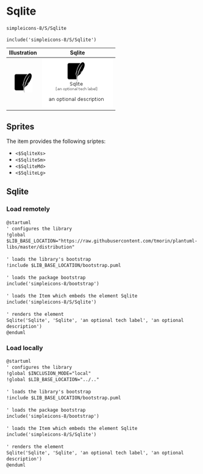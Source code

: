 # Sqlite


```text
simpleicons-8/S/Sqlite
```

```text
include('simpleicons-8/S/Sqlite')
```



| Illustration | Sqlite |
| :---: | :---: |
| ![illustration for Illustration](../../simpleicons-8/S/Sqlite.png) | ![illustration for Sqlite](../../simpleicons-8/S/Sqlite.Local.png) |



## Sprites
The item provides the following sriptes:

- `<$SqliteXs>`
- `<$SqliteSm>`
- `<$SqliteMd>`
- `<$SqliteLg>`





## Sqlite

### Load remotely
```plantuml
@startuml
' configures the library
!global $LIB_BASE_LOCATION="https://raw.githubusercontent.com/tmorin/plantuml-libs/master/distribution"

' loads the library's bootstrap
!include $LIB_BASE_LOCATION/bootstrap.puml

' loads the package bootstrap
include('simpleicons-8/bootstrap')

' loads the Item which embeds the element Sqlite
include('simpleicons-8/S/Sqlite')

' renders the element
Sqlite('Sqlite', 'Sqlite', 'an optional tech label', 'an optional description')
@enduml
```

### Load locally
```plantuml
@startuml
' configures the library
!global $INCLUSION_MODE="local"
!global $LIB_BASE_LOCATION="../.."

' loads the library's bootstrap
!include $LIB_BASE_LOCATION/bootstrap.puml

' loads the package bootstrap
include('simpleicons-8/bootstrap')

' loads the Item which embeds the element Sqlite
include('simpleicons-8/S/Sqlite')

' renders the element
Sqlite('Sqlite', 'Sqlite', 'an optional tech label', 'an optional description')
@enduml
```

